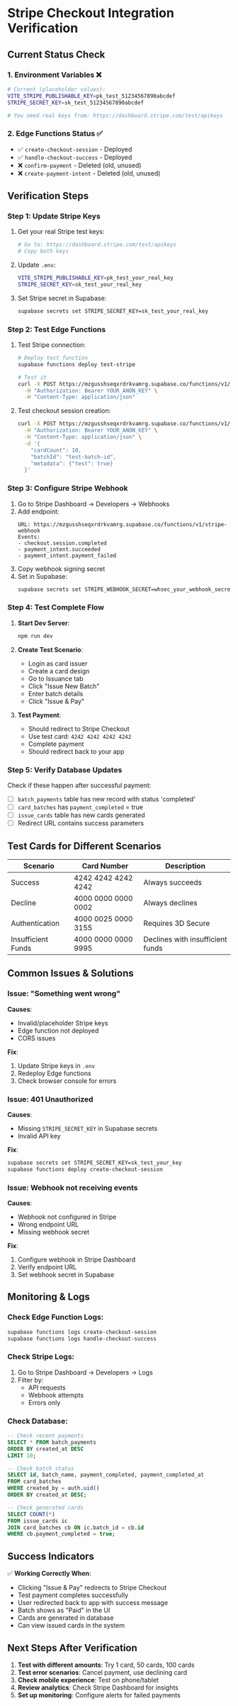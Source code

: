 # Stripe Checkout Integration Verification

## Current Status Check

### 1. Environment Variables ❌
```bash
# Current (placeholder values):
VITE_STRIPE_PUBLISHABLE_KEY=pk_test_51234567890abcdef
STRIPE_SECRET_KEY=sk_test_51234567890abcdef

# You need real keys from: https://dashboard.stripe.com/test/apikeys
```

### 2. Edge Functions Status ✅
- ✅ `create-checkout-session` - Deployed
- ✅ `handle-checkout-success` - Deployed
- ❌ `confirm-payment` - Deleted (old, unused)
- ❌ `create-payment-intent` - Deleted (old, unused)

## Verification Steps

### Step 1: Update Stripe Keys

1. Get your real Stripe test keys:
   ```bash
   # Go to: https://dashboard.stripe.com/test/apikeys
   # Copy both keys
   ```

2. Update `.env`:
   ```bash
   VITE_STRIPE_PUBLISHABLE_KEY=pk_test_your_real_key
   STRIPE_SECRET_KEY=sk_test_your_real_key
   ```

3. Set Stripe secret in Supabase:
   ```bash
   supabase secrets set STRIPE_SECRET_KEY=sk_test_your_real_key
   ```

### Step 2: Test Edge Functions

1. Test Stripe connection:
   ```bash
   # Deploy test function
   supabase functions deploy test-stripe
   
   # Test it
   curl -X POST https://mzgusshseqxrdrkvamrg.supabase.co/functions/v1/test-stripe \
     -H "Authorization: Bearer YOUR_ANON_KEY" \
     -H "Content-Type: application/json"
   ```

2. Test checkout session creation:
   ```bash
   curl -X POST https://mzgusshseqxrdrkvamrg.supabase.co/functions/v1/create-checkout-session \
     -H "Authorization: Bearer YOUR_ANON_KEY" \
     -H "Content-Type: application/json" \
     -d '{
       "cardCount": 10,
       "batchId": "test-batch-id",
       "metadata": {"test": true}
     }'
   ```

### Step 3: Configure Stripe Webhook

1. Go to Stripe Dashboard → Developers → Webhooks
2. Add endpoint:
   ```
   URL: https://mzgusshseqxrdrkvamrg.supabase.co/functions/v1/stripe-webhook
   Events: 
   - checkout.session.completed
   - payment_intent.succeeded
   - payment_intent.payment_failed
   ```
3. Copy webhook signing secret
4. Set in Supabase:
   ```bash
   supabase secrets set STRIPE_WEBHOOK_SECRET=whsec_your_webhook_secret
   ```

### Step 4: Test Complete Flow

1. **Start Dev Server**:
   ```bash
   npm run dev
   ```

2. **Create Test Scenario**:
   - Login as card issuer
   - Create a card design
   - Go to Issuance tab
   - Click "Issue New Batch"
   - Enter batch details
   - Click "Issue & Pay"

3. **Test Payment**:
   - Should redirect to Stripe Checkout
   - Use test card: `4242 4242 4242 4242`
   - Complete payment
   - Should redirect back to your app

### Step 5: Verify Database Updates

Check if these happen after successful payment:
- [ ] `batch_payments` table has new record with status 'completed'
- [ ] `card_batches` has `payment_completed` = true
- [ ] `issue_cards` table has new cards generated
- [ ] Redirect URL contains success parameters

## Test Cards for Different Scenarios

| Scenario | Card Number | Description |
|----------|-------------|-------------|
| Success | 4242 4242 4242 4242 | Always succeeds |
| Decline | 4000 0000 0000 0002 | Always declines |
| Authentication | 4000 0025 0000 3155 | Requires 3D Secure |
| Insufficient Funds | 4000 0000 0000 9995 | Declines with insufficient funds |

## Common Issues & Solutions

### Issue: "Something went wrong"
**Causes**:
- Invalid/placeholder Stripe keys
- Edge function not deployed
- CORS issues

**Fix**:
1. Update Stripe keys in `.env`
2. Redeploy Edge functions
3. Check browser console for errors

### Issue: 401 Unauthorized
**Causes**:
- Missing `STRIPE_SECRET_KEY` in Supabase secrets
- Invalid API key

**Fix**:
```bash
supabase secrets set STRIPE_SECRET_KEY=sk_test_your_key
supabase functions deploy create-checkout-session
```

### Issue: Webhook not receiving events
**Causes**:
- Webhook not configured in Stripe
- Wrong endpoint URL
- Missing webhook secret

**Fix**:
1. Configure webhook in Stripe Dashboard
2. Verify endpoint URL
3. Set webhook secret in Supabase

## Monitoring & Logs

### Check Edge Function Logs:
```bash
supabase functions logs create-checkout-session
supabase functions logs handle-checkout-success
```

### Check Stripe Logs:
1. Go to Stripe Dashboard → Developers → Logs
2. Filter by:
   - API requests
   - Webhook attempts
   - Errors only

### Check Database:
```sql
-- Check recent payments
SELECT * FROM batch_payments 
ORDER BY created_at DESC 
LIMIT 10;

-- Check batch status
SELECT id, batch_name, payment_completed, payment_completed_at 
FROM card_batches 
WHERE created_by = auth.uid() 
ORDER BY created_at DESC;

-- Check generated cards
SELECT COUNT(*) 
FROM issue_cards ic
JOIN card_batches cb ON ic.batch_id = cb.id
WHERE cb.payment_completed = true;
```

## Success Indicators

✅ **Working Correctly When**:
- Clicking "Issue & Pay" redirects to Stripe Checkout
- Test payment completes successfully
- User redirected back to app with success message
- Batch shows as "Paid" in the UI
- Cards are generated in database
- Can view issued cards in the system

## Next Steps After Verification

1. **Test with different amounts**: Try 1 card, 50 cards, 100 cards
2. **Test error scenarios**: Cancel payment, use declining card
3. **Check mobile experience**: Test on phone/tablet
4. **Review analytics**: Check Stripe Dashboard for insights
5. **Set up monitoring**: Configure alerts for failed payments